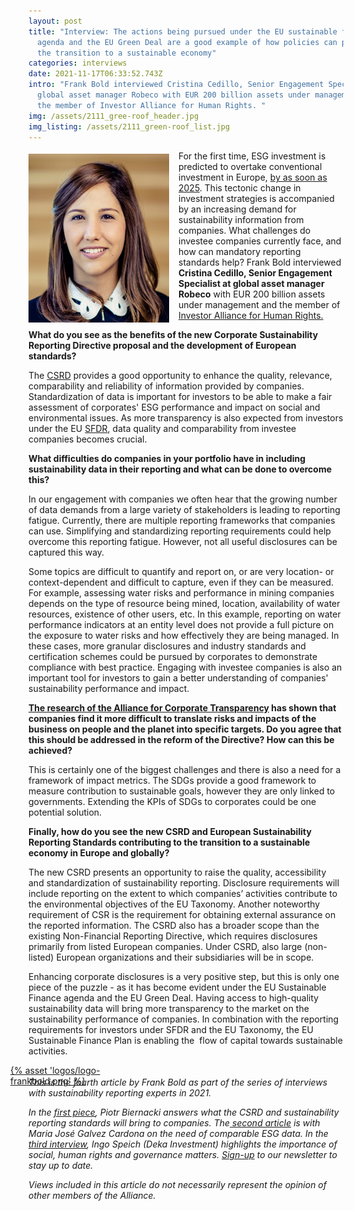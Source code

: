 ```yaml
---
layout: post
title: "Interview: The actions being pursued under the EU sustainable finance
  agenda and the EU Green Deal are a good example of how policies can promote
  the transition to a sustainable economy"
categories: interviews
date: 2021-11-17T06:33:52.743Z
intro: "Frank Bold interviewed Cristina Cedillo, Senior Engagement Specialist at
  global asset manager Robeco with EUR 200 billion assets under management and
  the member of Investor Alliance for Human Rights. "
img: /assets/2111_gree-roof_header.jpg
img_listing: /assets/2111_green-roof_list.jpg
---
```

<img src="/assets/cristina-cedillo-torres-robeco.jpg" style="float: left;width: 225px;height: 270px;padding-right: 15px; padding-bottom: 10px; margin-top: 5px;" alt="cristina-cedillo-torres" title="cristina-cedillo-torres" />

For the first time, ESG investment is predicted to overtake conventional investment in Europe, [by as soon as 2025](https://www.pwc.lu/en/sustainable-finance/docs/pwc-esg-report-the-growth-opportunity-of-the-century.pdf). This tectonic change in investment strategies is accompanied by an increasing demand for sustainability information from companies. What challenges do investee companies currently face, and how can mandatory reporting standards help? Frank Bold interviewed **Cristina Cedillo, Senior Engagement Specialist at global asset manager Robeco** with EUR 200 billion assets under management and the member of [Investor Alliance for Human Rights.](https://investorsforhumanrights.org/)

**What do you see as the benefits of the new Corporate Sustainability Reporting Directive proposal and the development of European standards?**

The [CSRD](https://ec.europa.eu/info/business-economy-euro/company-reporting-and-auditing/company-reporting/corporate-sustainability-reporting_en) provides a good opportunity to enhance the quality, relevance, comparability and reliability of information provided by companies. Standardization of data is important for investors to be able to make a fair assessment of corporates' ESG performance and impact on social and environmental issues. As more transparency is also expected from investors under the EU [SFDR](https://eur-lex.europa.eu/eli/reg/2019/2088/oj), data quality and comparability from investee companies becomes crucial.

**What difficulties do companies in your portfolio have in including sustainability data in their reporting and what can be done to overcome this?**

In our engagement with companies we often hear that the growing number of data demands from a large variety of stakeholders is leading to reporting fatigue. Currently, there are multiple reporting frameworks that companies can use. Simplifying and standardizing reporting requirements could help overcome this reporting fatigue. However, not all useful disclosures can be captured this way.

Some topics are difficult to quantify and report on, or are very location- or context-dependent and difficult to capture, even if they can be measured. For example, assessing water risks and performance in mining companies depends on the type of resource being mined, location, availability of water resources, existence of other users, etc. In this example, reporting on water performance indicators at an entity level does not provide a full picture on the exposure to water risks and how effectively they are being managed. In these cases, more granular disclosures and industry standards and certification schemes could be pursued by corporates to demonstrate compliance with best practice. Engaging with investee companies is also an important tool for investors to gain a better understanding of companies' sustainability performance and impact.

**[The research of the Alliance for Corporate Transparency](https://www.allianceforcorporatetransparency.org/) has shown that companies find it more difficult to translate risks and impacts of the business on people and the planet into specific targets. Do you agree that this should be addressed in the reform of the Directive? How can this be achieved?**

This is certainly one of the biggest challenges and there is also a need for a framework of impact metrics. The SDGs provide a good framework to measure contribution to sustainable goals, however they are only linked to governments. Extending the KPIs of SDGs to corporates could be one potential solution.

**Finally, how do you see the new CSRD and European Sustainability Reporting Standards contributing to the transition to a sustainable economy in Europe and globally?**

The new CSRD presents an opportunity to raise the quality, accessibility and standardization of sustainability reporting. Disclosure requirements will include reporting on the extent to which companies’ activities contribute to the environmental objectives of the EU Taxonomy. Another noteworthy requirement of CSR is the requirement for obtaining external assurance on the reported information. The CSRD also has a broader scope than the existing Non-Financial Reporting Directive, which requires disclosures primarily from listed European companies. Under CSRD, also large (non-listed) European organizations and their subsidiaries will be in scope. 

Enhancing corporate disclosures is a very positive step, but this is only one piece of the puzzle - as it has become evident under the EU Sustainable Finance agenda and the EU Green Deal. Having access to high-quality sustainability data will bring more transparency to the market on the sustainability performance of companies. In combination with the reporting requirements for investors under SFDR and the EU Taxonomy, the EU Sustainable Finance Plan is enabling the  flow of capital towards sustainable activities.

<a href="https://en.frankbold.org/" style="
max-width: 200px;
display: block;
margin-left: -29px;
margin-bottom: -29px;">{% asset 'logos/logo-frankbold.png' %}</a>

*This is the fourth article by Frank Bold as part of the series of interviews with sustainability reporting experts in 2021.* 

*In the [first piece](bit.ly/3oxDX6G), Piotr Biernacki answers what the CSRD and sustainability reporting standards will bring to companies. The[ second article](https://www.allianceforcorporatetransparency.org/news/interview-sustainability-standards-are-needed-to-ensure-comparability-and-fair-competition-so-is-the-genuine-commitment-of-key-stakeholders-to-sustainability.html) is with Maria José Galvez Cardona on the need of comparable ESG data. In the [third interview](https://www.allianceforcorporatetransparency.org/news/interview-the-csrd-and-reporting-standards-are-challenging-but-these-efforts-are-necessary-to-increase-the-pace-of-transition.html), Ingo Speich (Deka Investment) highlights the importance of social, human rights and governance matters.* *[Sign-up](https://purposeofcorporation.us10.list-manage.com/subscribe?u=66bafd0ef0d33f5bf8fbe1e87&id=113ab4bd34) to our newsletter to stay up to date.*

*Views included in this article do not necessarily represent the opinion of other members of the Alliance.*